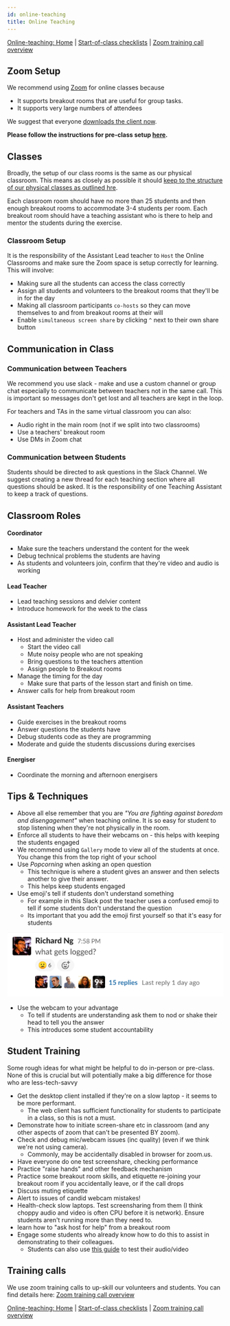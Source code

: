 ```yaml
---
id: online-teaching
title: Online Teaching
---
```


[Online-teaching: Home](online-teaching.md)
| [Start-of-class checklists](online-start-of-class-checklists.md)
| [Zoom training call overview](zoom-training-call-overview)

## Zoom Setup

We recommend using [Zoom](https://zoom.us) for online classes because

- It supports breakout rooms that are useful for group tasks.
- It supports very large numbers of attendees

We suggest that everyone [downloads the client now](https://zoom.us/download).

**Please follow the instructions for pre-class setup [here](/volunteers/online-teaching-config).**

## Classes

Broadly, the setup of our class rooms is the same as our physical classroom. This means as closely as possible it should [keep to the structure of our physical classes as outlined hre](https://docs.codeyourfuture.io/volunteers/running-a-class).

Each classroom room should have no more than 25 students and then enough breakout rooms to accommodate 3-4 students per room. Each breakout room should have a teaching assistant who is there to help and mentor the students during the exercise.

### Classroom Setup

It is the responsibility of the Assistant Lead teacher to `Host` the Online Classrooms and make sure the Zoom space is setup correctly for learning. This will involve:

- Making sure all the students can access the class correctly
- Assign all students and volunteers to the breakout rooms that they'll be in for the day
- Making all classroom participants `co-hosts` so they can move themselves to and from breakout rooms at their will
- Enable `simultaneous screen share` by clicking `^` next to their own share button

## Communication in Class

### Communication between Teachers

We recommend you use slack - make and use a custom channel or group chat especially to communicate between teachers not in the same call. This is important so messages don't get lost and all teachers are kept in the loop.

For teachers and TAs in the same virtual classroom you can also:

- Audio right in the main room (not if we split into two classrooms)
- Use a teachers' breakout room
- Use DMs in Zoom chat

### Communication between Students

Students should be directed to ask questions in the Slack Channel. We suggest creating a new thread for each teaching section where all questions should be asked. It is the responsibility of one Teaching Assistant to keep a track of questions.

## Classroom Roles

#### Coordinator

- Make sure the teachers understand the content for the week
- Debug technical problems the students are having
- As students and volunteers join, confirm that they're video and audio is working

#### Lead Teacher

- Lead teaching sessions and delvier content
- Introduce homework for the week to the class

#### Assistant Lead Teacher

- Host and administer the video call
  - Start the video call
  - Mute noisy people who are not speaking
  - Bring questions to the teachers attention
  - Assign people to Breakout rooms
- Manage the timing for the day
  - Make sure that parts of the lesson start and finish on time.
- Answer calls for help from breakout room

#### Assistant Teachers

- Guide exercises in the breakout rooms
- Answer questions the students have
- Debug students code as they are programming
- Moderate and guide the students discussions during exercises

#### Energiser

- Coordinate the morning and afternoon energisers

## Tips & Techniques

- Above all else remember that you are _"You are fighting against boredom and disengagement"_ when teaching online. It is so easy for student to stop listening when they're not physically in the room.
- Enforce all students to have their webcams on - this helps with keeping the students engaged
- We recommend using `Gallery` mode to view all of the students at once. You change this from the top right of your school
- Use _Popcorning_ when asking an open question
  - This technique is where a student gives an answer and then selects another to give their answer.
  - This helps keep students engaged
- Use emoji's tell if students don't understand something
  - For example in this Slack post the teacher uses a confused emoji to tell if some students don't understand the question
  - Its important that you add the emoji first yourself so that it's easy for students

![image-20200320142026383](../assets/online-teaching/image-20200320142026383.png)

- Use the webcam to your advantage
  - To tell if students are understanding ask them to nod or shake their head to tell you the answer
  - This introduces some student accountability

## Student Training

Some rough ideas for what might be helpful to do in-person or pre-class. None of this is crucial but will potentially make a big difference for those who are less-tech-savvy

- Get the desktop client installed if they're on a slow laptop - it seems to be more performant.
  - The web client has sufficient functionality for students to participate in a class, so this is not a must.
- Demonstrate how to initiate screen-share etc in classroom (and any other aspects of zoom that can't be presented BY zoom).
- Check and debug mic/webcam issues (inc quality) (even if we think we're not using camera).
  - Commonly, may be accidentally disabled in browser for zoom.us.
- Have everyone do one test screenshare, checking performance
- Practice "raise hands" and other feedback mechanism
- Practice some breakout room skills, and etiquette
  re-joining your breakout room if you accidentally leave, or if the call drops
- Discuss muting etiquette
- Alert to issues of candid webcam mistakes!
- Health-check slow laptops. Test screensharing from them (I think choppy audio and video is often CPU before it is network). Ensure students aren't running more than they need to.
- learn how to "ask host for help" from a breakout room
- Engage some students who already know how to do this to assist in demonstrating to their colleagues.
  - Students can also use [this guide](https://support.zoom.us/hc/en-us/articles/360031043292-Testing-Computer-or-Device-Audio) to test their audio/video

## Training calls

We use zoom training calls to up-skill our volunteers and students. You can find details here:
[Zoom training call overview](zoom-training-call-overview)


[Online-teaching: Home](online-teaching.md)
| [Start-of-class checklists](online-start-of-class-checklists.md)
| [Zoom training call overview](zoom-training-call-overview)
